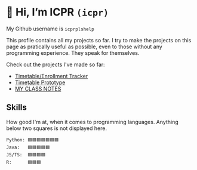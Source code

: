 # 👋 Hi, I’m ICPR `(icpr)`

My Github username is `icprplshelp`

This profile contains all my projects so far. I try to make the projects on this page as pratically useful as possible, even to those without any programming experience. They speak for themselves.

Check out the projects I've made so far:

- [Timetable/Enrollment Tracker](https://icprplshelp.github.io/UofT-Enrollment-Tracker/)
- [Timetable Prototype](https://icprplshelp.github.io/UofT-Timetable-Prototype-V2/)
- [MY CLASS NOTES](https://github.com/ICPRplshelp/UofT-Notes/)

## Skills

How good I'm at, when it comes to programming languages. Anything below two squares is not displayed here.

```
Python: 🟦🟦🟦🟦🟦🟦🟦
Java:   🟦🟦🟦🟦🟦
JS/TS:  🟦🟦🟦🟦
R:      🟦🟦🟦
```

<!---
ICPRplshelp/ICPRplshelp is a ✨ special ✨ repository because its `README.md` (this file) appears on your GitHub profile.
You can click the Preview link to take a look at your changes.
--->
